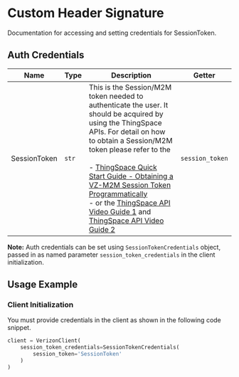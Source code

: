 
# Custom Header Signature



Documentation for accessing and setting credentials for SessionToken.

## Auth Credentials

| Name | Type | Description | Getter |
|  --- | --- | --- | --- |
| SessionToken | `str` | This is the Session/M2M token needed to authenticate the user. It should be acquired by using the ThingSpace APIs. For detail on how to obtain a Session/M2M token please refer to the<br><br>- [ThingSpace Quick Start Guide - Obtaining a VZ-M2M Session Token Programmatically](https://thingspace.verizon.com/documentation/api-documentation.html#/http/quick-start/credentials-and-tokens/obtaining-a-vz-m2m-sessiontoken-programmatically)<br>- or the [ThingSpace API Video Guide 1](https://www.youtube.com/watch?v=QPJQFT3637w) and [ThingSpace API Video Guide 2](https://www.youtube.com/watch?v=hc9udGp4P_s) | `session_token` |



**Note:** Auth credentials can be set using `SessionTokenCredentials` object, passed in as named parameter `session_token_credentials` in the client initialization.

## Usage Example

### Client Initialization

You must provide credentials in the client as shown in the following code snippet.

```python
client = VerizonClient(
    session_token_credentials=SessionTokenCredentials(
        session_token='SessionToken'
    )
)
```


